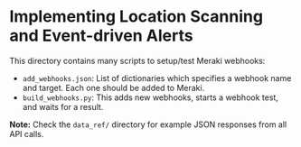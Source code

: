 # Implementing Location Scanning and Event-driven Alerts
This directory contains many scripts to setup/test Meraki webhooks:
  * `add_webhooks.json`: List of dictionaries which specifies a webhook name
    and target. Each one should be added to Meraki.
  * `build_webhooks.py`: This adds new webhooks, starts a webhook test,
    and waits for a result.

**Note:** Check the `data_ref/` directory for example JSON responses from all
API calls.
